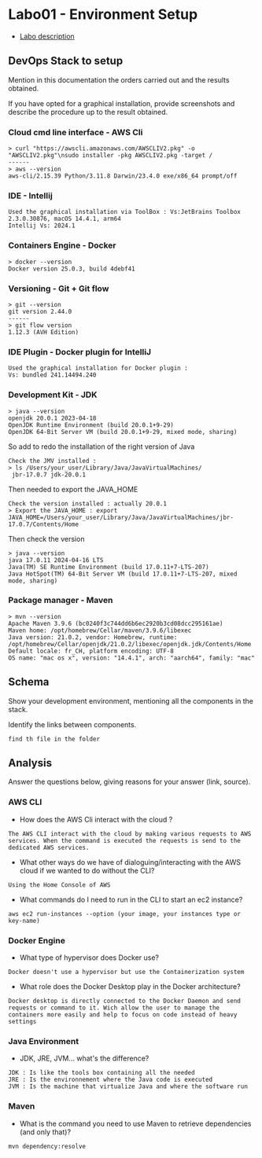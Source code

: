 # Labo01 - Environment Setup

* [Labo description](https://cpnv-es-ngy.gitbook.io/vir1/labs/labo01-environment-setup)

## DevOps Stack to setup

Mention in this documentation the orders carried out and the results obtained.

If you have opted for a graphical installation, provide screenshots and describe the procedure up to the result obtained.

### Cloud cmd line interface - AWS Cli

```
> curl "https://awscli.amazonaws.com/AWSCLIV2.pkg" -o "AWSCLIV2.pkg"\nsudo installer -pkg AWSCLIV2.pkg -target /
------
> aws --version
aws-cli/2.15.39 Python/3.11.8 Darwin/23.4.0 exe/x86_64 prompt/off
```

### IDE - Intellij

```
Used the graphical installation via ToolBox : Vs:JetBrains Toolbox 2.3.0.30876, macOS 14.4.1, arm64
Intellij Vs: 2024.1
```

### Containers Engine - Docker

```
> docker --version
Docker version 25.0.3, build 4debf41
```

### Versioning - Git + Git flow

```
> git --version
git version 2.44.0
------
> git flow version
1.12.3 (AVH Edition)
```

### IDE Plugin - Docker plugin for IntelliJ

```
Used the graphical installation for Docker plugin : 
Vs: bundled 241.14494.240
```

### Development Kit - JDK

```
> java --version
openjdk 20.0.1 2023-04-18
OpenJDK Runtime Environment (build 20.0.1+9-29)
OpenJDK 64-Bit Server VM (build 20.0.1+9-29, mixed mode, sharing)
```
So add to redo the installation of the right version of Java

```
Check the JMV installed : 
> ls /Users/your_user/Library/Java/JavaVirtualMachines/
 jbr-17.0.7 jdk-20.0.1
```
Then needed to export the JAVA_HOME
```
Check the version installed : actually 20.0.1
> Export the JAVA_HOME : export JAVA_HOME=/Users/your_user/Library/Java/JavaVirtualMachines/jbr-17.0.7/Contents/Home
```
Then check the version
```
> java --version 
java 17.0.11 2024-04-16 LTS
Java(TM) SE Runtime Environment (build 17.0.11+7-LTS-207)
Java HotSpot(TM) 64-Bit Server VM (build 17.0.11+7-LTS-207, mixed mode, sharing)
```

### Package manager - Maven

```
> mvn --version
Apache Maven 3.9.6 (bc0240f3c744dd6b6ec2920b3cd08dcc295161ae)
Maven home: /opt/homebrew/Cellar/maven/3.9.6/libexec
Java version: 21.0.2, vendor: Homebrew, runtime: /opt/homebrew/Cellar/openjdk/21.0.2/libexec/openjdk.jdk/Contents/Home
Default locale: fr_CH, platform encoding: UTF-8
OS name: "mac os x", version: "14.4.1", arch: "aarch64", family: "mac"
```

## Schema

Show your development environment, mentioning all the components in the stack.

Identify the links between components.

```
find th file in the folder 
```

## Analysis

Answer the questions below, giving reasons for your answer (link, source).

### AWS CLI

* How does the AWS Cli interact with the cloud ?

```
The AWS CLI interact with the cloud by making various requests to AWS services. When the command is executed the requests is send to the dedicated AWS services.
```

* What other ways do we have of dialoguing/interacting with the AWS cloud if we wanted to do without the CLI?

```
Using the Home Console of AWS
```

* What commands do I need to run in the CLI to start an ec2 instance?

```
aws ec2 run-instances --option (your image, your instances type or key-name)
```

### Docker Engine

* What type of hypervisor does Docker use?

```
Docker doesn't use a hypervisor but use the Containerization system
```

* What role does the Docker Desktop play in the Docker architecture?

```
Docker desktop is directly connected to the Docker Daemon and send requests or command to it. Wich allow the user to manage the containers more easily and help to focus on code instead of heavy settings
```

### Java Environment

* JDK, JRE, JVM... what's the difference?

```
JDK : Is like the tools box containing all the needed
JRE : Is the environnement where the Java code is executed
JVM : Is the machine that virtualize Java and where the software run
```

### Maven

* What is the command you need to use Maven to retrieve dependencies (and only that)?

```
mvn dependency:resolve
```


